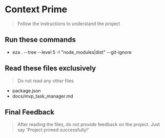 # Context Prime
> Follow the instructions to understand the project

## Run these commands
- eza . --tree --level 5 -I "node_modules|dist" --git-ignore


## Read these files exclusively
> Do not read any other files
- package.json
- docs/mvp_task_manager.md

## Final Feedback
> After reading the files, do not provide feedback on the project. Just say 'Project primed successfully!'